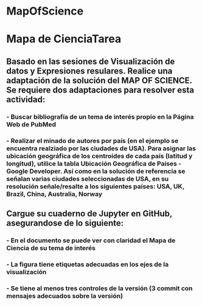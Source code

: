 # MapOfScience

# Mapa de CienciaTarea
## Basado en las sesiones de Visualización de datos y Expresiones resulares. Realice una adaptación de  la solución del MAP OF SCIENCE. Se requiere dos adaptaciones para resolver esta actividad:

### - Buscar bibliografía de un tema de interés propio en la Página Web de PubMed
### - Realizar el minado de autores por país (en el ejemplo se encuentra realziado por las ciudades de USA). Para asignar las ubicación geográfica de los centroides de cada país (latitud y longitud), utilice la tabla  Ubicación Geográfica de Países - Google Developer. Así como en la solución de referencia se señalan varias ciudades seleccionadas de USA, en su resolución señale/resalte a los siguientes países: USA, UK, Brazil, China, Australia, Norway

## Cargue su cuaderno de Jupyter en GitHub, asegurandose de lo siguiente:
### - En el documento se puede ver con claridad el Mapa de Ciencia de su tema de interés
### - La figura tiene etiquetas adecuadas en los ejes de la visualización
### - Se tiene al menos tres controles de la versión (3 commit con mensajes adecuados sobre la versión)

